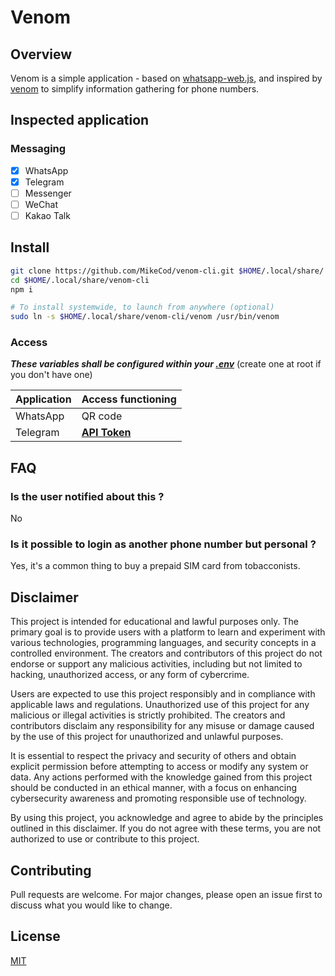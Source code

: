 # Venom

## Overview

Venom is a simple application - based on [whatsapp-web.js](https://github.com/pedroslopez/whatsapp-web.js/), and inspired by [venom](https://github.com/orkestral/venom) to simplify information gathering for phone numbers.


## Inspected application

### Messaging

- [x] WhatsApp
- [x] Telegram
- [ ] Messenger
- [ ] WeChat
- [ ] Kakao Talk

## Install

```sh
git clone https://github.com/MikeCod/venom-cli.git $HOME/.local/share/
cd $HOME/.local/share/venom-cli
npm i

# To install systemwide, to launch from anywhere (optional)
sudo ln -s $HOME/.local/share/venom-cli/venom /usr/bin/venom
```

### Access

***These variables shall be configured within your [.env](.env)*** (create one at root if you don't have one)

| Application | Access functioning |
|-|-|
| WhatsApp | QR code |
| Telegram | [**API Token**](https://my.telegram.org/apps) |

## FAQ

### Is the user notified about this ?
No

### Is it possible to login as another phone number but personal ?
Yes, it's a common thing to buy a prepaid SIM card from tobacconists.

## Disclaimer

This project is intended for educational and lawful purposes only. The primary goal is to provide users with a platform to learn and experiment with various technologies, programming languages, and security concepts in a controlled environment. The creators and contributors of this project do not endorse or support any malicious activities, including but not limited to hacking, unauthorized access, or any form of cybercrime.

Users are expected to use this project responsibly and in compliance with applicable laws and regulations. Unauthorized use of this project for any malicious or illegal activities is strictly prohibited. The creators and contributors disclaim any responsibility for any misuse or damage caused by the use of this project for unauthorized and unlawful purposes.

It is essential to respect the privacy and security of others and obtain explicit permission before attempting to access or modify any system or data. Any actions performed with the knowledge gained from this project should be conducted in an ethical manner, with a focus on enhancing cybersecurity awareness and promoting responsible use of technology.

By using this project, you acknowledge and agree to abide by the principles outlined in this disclaimer. If you do not agree with these terms, you are not authorized to use or contribute to this project.

## Contributing

Pull requests are welcome. For major changes, please open an issue first
to discuss what you would like to change.

## License

[MIT](LICENSE)